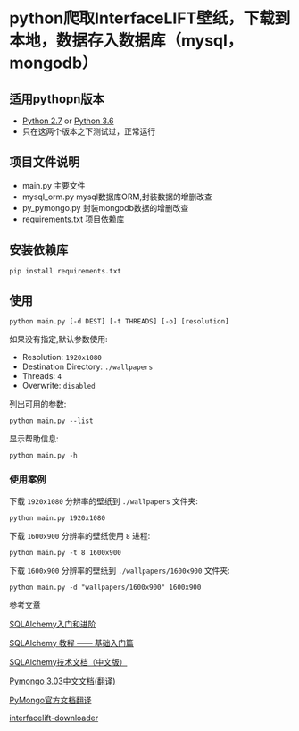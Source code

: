 # python爬取InterfaceLIFT壁纸，下载到本地，数据存入数据库（mysql，mongodb）

## 适用pythopn版本

- [Python 2.7](https://www.python.org/downloads/) or [Python 3.6](https://www.python.org/downloads/)
- 只在这两个版本之下测试过，正常运行

## 项目文件说明
- main.py 主要文件
- mysql_orm.py mysql数据库ORM,封装数据的增删改查
- py_pymongo.py 封装mongodb数据的增删改查
- requirements.txt 项目依赖库

## 安装依赖库
```
pip install requirements.txt
```
## 使用
```
python main.py [-d DEST] [-t THREADS] [-o] [resolution]
```

如果没有指定,默认参数使用:

- Resolution: `1920x1080`
- Destination Directory: `./wallpapers`
- Threads: `4`
- Overwrite: `disabled`

列出可用的参数:
```
python main.py --list
```

显示帮助信息:

```
python main.py -h
```

### 使用案例

下载 `1920x1080` 分辨率的壁纸到 `./wallpapers` 文件夹:

```
python main.py 1920x1080
```

下载 `1600x900` 分辨率的壁纸使用 `8` 进程:

```
python main.py -t 8 1600x900
```

下载 `1600x900` 分辨率的壁纸到 `./wallpapers/1600x900` 文件夹:

```
python main.py -d "wallpapers/1600x900" 1600x900
```


参考文章

[SQLAlchemy入门和进阶](https://zhuanlan.zhihu.com/p/27400862)

[SQLAlchemy 教程 —— 基础入门篇](https://www.cnblogs.com/mrchige/p/6389588.html)

[SQLAlchemy技术文档（中文版）]( https://blog.csdn.net/Lotfee/article/details/57406450)

[Pymongo 3.03中文文档(翻译)](http://pengfei.ga/pymongo-3-03wen-dang-fan-yi/)

[PyMongo官方文档翻译](https://www.cnblogs.com/zhouxuchen/p/5544227.html)

[interfacelift-downloader](https://github.com/benjaminheng/interfacelift-downloader)